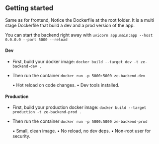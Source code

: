 ## Getting started

Same as for frontend, Notice the Dockerfile at the root folder. It is a multi stage Dockerfile that build a dev and a prod version of the app.

You can start the backend right away with `uvicorn app.main:app --host 0.0.0.0 --port 5000 --reload`

#### Dev

- First, build your docker image:
  `docker build --target dev -t ze-backend-dev .`
- Then run the container
  `docker run -p 5000:5000 ze-backend-dev`

  • Hot reload on code changes.
  • Dev tools installed.

#### Production

- First, build your production docker image:
  `docker build --target production -t ze-backend-prod .`
- Then run the container
  `docker run -p 5000:5000 ze-backend-prod`

  • Small, clean image.
  • No reload, no dev deps.
  • Non-root user for security.
